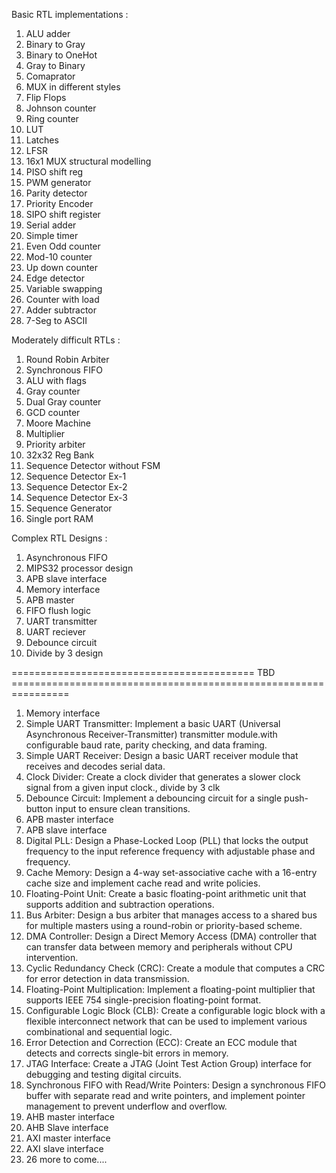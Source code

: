 Basic RTL implementations :

1. ALU adder
2. Binary to Gray
3. Binary to OneHot
4. Gray to Binary
5. Comaprator
6. MUX in different styles
7. Flip Flops
8. Johnson counter
9. Ring counter
10. LUT
11. Latches
12. LFSR
13. 16x1 MUX structural modelling
14. PISO shift reg
15. PWM generator
16. Parity detector
17. Priority Encoder
18. SIPO shift register
19. Serial adder
20. Simple timer
21. Even Odd counter
22. Mod-10 counter
23. Up down counter
24. Edge detector
25. Variable swapping
26. Counter with load
27. Adder subtractor
28. 7-Seg to ASCII

Moderately difficult RTLs :

1. Round Robin Arbiter
2. Synchronous FIFO
3. ALU with flags
5. Gray counter
6. Dual Gray counter
7. GCD counter
8. Moore Machine
9. Multiplier
10. Priority arbiter
11. 32x32 Reg Bank
12. Sequence Detector without FSM
13. Sequence Detector Ex-1
14. Sequence Detector Ex-2
15. Sequence Detector Ex-3
16. Sequence Generator
17. Single port RAM

Complex RTL Designs :

1. Asynchronous FIFO
2. MIPS32 processor design
3. APB slave interface
4. Memory interface
5. APB master
6. FIFO flush logic
7. UART transmitter
8. UART reciever
9. Debounce circuit
10. Divide by 3 design

========================================== TBD ================================================================

1. Memory interface
2. Simple UART Transmitter: Implement a basic UART (Universal Asynchronous Receiver-Transmitter) transmitter module.with configurable baud rate, parity checking, and data framing.
8. Simple UART Receiver: Design a basic UART receiver module that receives and decodes serial data.
9. Clock Divider: Create a clock divider that generates a slower clock signal from a given input clock., divide by 3 clk
10. Debounce Circuit: Implement a debouncing circuit for a single push-button input to ensure clean transitions.
11. APB master interface
12. APB slave interface
13. Digital PLL: Design a Phase-Locked Loop (PLL) that locks the output frequency to the input reference frequency with adjustable phase and frequency.
14. Cache Memory: Design a 4-way set-associative cache with a 16-entry cache size and implement cache read and write policies.
15. Floating-Point Unit: Create a basic floating-point arithmetic unit that supports addition and subtraction operations.
16. Bus Arbiter: Design a bus arbiter that manages access to a shared bus for multiple masters using a round-robin or priority-based scheme.
17. DMA Controller: Design a Direct Memory Access (DMA) controller that can transfer data between memory and peripherals without CPU intervention.
18. Cyclic Redundancy Check (CRC): Create a module that computes a CRC for error detection in data transmission.
19. Floating-Point Multiplication: Implement a floating-point multiplier that supports IEEE 754 single-precision floating-point format.
20. Configurable Logic Block (CLB): Create a configurable logic block with a flexible interconnect network that can be used to implement various combinational and sequential logic.
21. Error Detection and Correction (ECC): Create an ECC module that detects and corrects single-bit errors in memory.
22. JTAG Interface: Create a JTAG (Joint Test Action Group) interface for debugging and testing digital circuits.
23. Synchronous FIFO with Read/Write Pointers: Design a synchronous FIFO buffer with separate read and write pointers, and implement pointer management to prevent underflow and overflow.
24. AHB master interface
25. AHB Slave interface
26. AXI master interface
27. AXI slave interface
28. 26 more to come....



